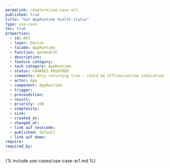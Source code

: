 ```yaml
---
permalink: /explore/use-case-ar1
published: true
title: "Get AppRuntime health status"
type: use-case
toc: true
properties:
  - id: AR1
  - layer: Device
  - facade: AppRuntime
  - function: getHealth
  - description:
  - feature category:
  - tech category: AppRuntime
  - status: CHANGES REQUIRED
  - comments: Only returning true - could be offline/online indication?
  - actor: App
  - component: AppRuntime
  - trigger:
  - precondition:
  - result:
  - priority: LOW
  - complexity:
  - size:
  - created_at:
  - changed_at:
  - link auf testcode:
  - published: default
  - link auf demo:
require:
required_by:
---
```


{% include use-cases/use-case-ar1.md %}
